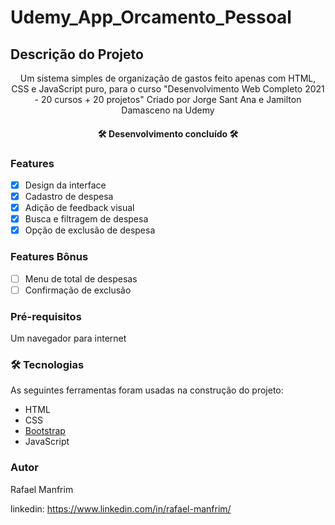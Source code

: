 # Udemy_App_Orcamento_Pessoal

## Descrição do Projeto
<p align="center">Um sistema simples de organização de gastos feito apenas com HTML, CSS e JavaScript puro, para o curso "Desenvolvimento Web Completo 2021 - 20 cursos + 20 projetos" Criado por Jorge Sant Ana e Jamilton Damasceno na Udemy</p>

<h4 align="center"> 
	🛠 Desenvolvimento concluído 🛠
</h4>

### Features

- [X] Design da interface
- [X] Cadastro de despesa
- [X] Adição de feedback visual
- [X] Busca e filtragem de despesa
- [X] Opção de exclusão de despesa

### Features Bônus
- [ ] Menu de total de despesas
- [ ] Confirmação de exclusão

### Pré-requisitos

Um navegador para internet

### 🛠 Tecnologias

As seguintes ferramentas foram usadas na construção do projeto:

- HTML
- CSS
- [Bootstrap](https://getbootstrap.com/)
- JavaScript

### Autor

Rafael Manfrim

linkedin: https://www.linkedin.com/in/rafael-manfrim/
